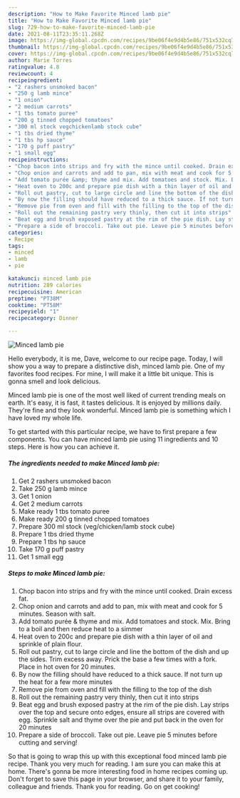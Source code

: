 ```yaml
---
description: "How to Make Favorite Minced lamb pie"
title: "How to Make Favorite Minced lamb pie"
slug: 729-how-to-make-favorite-minced-lamb-pie
date: 2021-08-11T23:35:11.268Z
image: https://img-global.cpcdn.com/recipes/9be06f4e9d4b5e86/751x532cq70/minced-lamb-pie-recipe-main-photo.jpg
thumbnail: https://img-global.cpcdn.com/recipes/9be06f4e9d4b5e86/751x532cq70/minced-lamb-pie-recipe-main-photo.jpg
cover: https://img-global.cpcdn.com/recipes/9be06f4e9d4b5e86/751x532cq70/minced-lamb-pie-recipe-main-photo.jpg
author: Marie Torres
ratingvalue: 4.8
reviewcount: 4
recipeingredient:
- "2 rashers unsmoked bacon"
- "250 g lamb mince"
- "1 onion"
- "2 medium carrots"
- "1 tbs tomato puree"
- "200 g tinned chopped tomatoes"
- "300 ml stock vegchickenlamb stock cube"
- "1 tbs dried thyme"
- "1 tbs hp sauce"
- "170 g puff pastry"
- "1 small egg"
recipeinstructions:
- "Chop bacon into strips and fry with the mince until cooked. Drain excess fat."
- "Chop onion and carrots and add to pan, mix with meat and cook for 5 minutes. Season with salt."
- "Add tomato purée &amp; thyme and mix. Add tomatoes and stock. Mix. Bring to a boil and then reduce heat to a simmer"
- "Heat oven to 200c and prepare pie dish with a thin layer of oil and sprinkle of plain flour."
- "Roll out pastry, cut to large circle and line the bottom of the dish and up the sides. Trim excess away. Prick the base a few times with a fork. Place in hot oven for 20 minutes."
- "By now the filling should have reduced to a thick sauce. If not turn up the heat for a few more minutes"
- "Remove pie from oven and fill with the filling to the top of the dish"
- "Roll out the remaining pastry very thinly, then cut it into strips"
- "Beat egg and brush exposed pastry at the rim of the pie dish. Lay strips over the top and secure onto edges, ensure all strips are covered with egg. Sprinkle salt and thyme over the pie and put back in the oven for 20 minutes"
- "Prepare a side of broccoli. Take out pie. Leave pie 5 minutes before cutting and serving!"
categories:
- Recipe
tags:
- minced
- lamb
- pie

katakunci: minced lamb pie 
nutrition: 289 calories
recipecuisine: American
preptime: "PT38M"
cooktime: "PT58M"
recipeyield: "1"
recipecategory: Dinner

---
```



![Minced lamb pie](https://img-global.cpcdn.com/recipes/9be06f4e9d4b5e86/751x532cq70/minced-lamb-pie-recipe-main-photo.jpg)

Hello everybody, it is me, Dave, welcome to our recipe page. Today, I will show you a way to prepare a distinctive dish, minced lamb pie. One of my favorites food recipes. For mine, I will make it a little bit unique. This is gonna smell and look delicious.



Minced lamb pie is one of the most well liked of current trending meals on earth. It's easy, it is fast, it tastes delicious. It is enjoyed by millions daily. They're fine and they look wonderful. Minced lamb pie is something which I have loved my whole life.


To get started with this particular recipe, we have to first prepare a few components. You can have minced lamb pie using 11 ingredients and 10 steps. Here is how you can achieve it.

<!--inarticleads1-->

##### The ingredients needed to make Minced lamb pie:

1. Get 2 rashers unsmoked bacon
1. Take 250 g lamb mince
1. Get 1 onion
1. Get 2 medium carrots
1. Make ready 1 tbs tomato puree
1. Make ready 200 g tinned chopped tomatoes
1. Prepare 300 ml stock (veg/chicken/lamb stock cube)
1. Prepare 1 tbs dried thyme
1. Prepare 1 tbs hp sauce
1. Take 170 g puff pastry
1. Get 1 small egg




<!--inarticleads2-->

##### Steps to make Minced lamb pie:

1. Chop bacon into strips and fry with the mince until cooked. Drain excess fat.
1. Chop onion and carrots and add to pan, mix with meat and cook for 5 minutes. Season with salt.
1. Add tomato purée &amp; thyme and mix. Add tomatoes and stock. Mix. Bring to a boil and then reduce heat to a simmer
1. Heat oven to 200c and prepare pie dish with a thin layer of oil and sprinkle of plain flour.
1. Roll out pastry, cut to large circle and line the bottom of the dish and up the sides. Trim excess away. Prick the base a few times with a fork. Place in hot oven for 20 minutes.
1. By now the filling should have reduced to a thick sauce. If not turn up the heat for a few more minutes
1. Remove pie from oven and fill with the filling to the top of the dish
1. Roll out the remaining pastry very thinly, then cut it into strips
1. Beat egg and brush exposed pastry at the rim of the pie dish. Lay strips over the top and secure onto edges, ensure all strips are covered with egg. Sprinkle salt and thyme over the pie and put back in the oven for 20 minutes
1. Prepare a side of broccoli. Take out pie. Leave pie 5 minutes before cutting and serving!




So that is going to wrap this up with this exceptional food minced lamb pie recipe. Thank you very much for reading. I am sure you can make this at home. There's gonna be more interesting food in home recipes coming up. Don't forget to save this page in your browser, and share it to your family, colleague and friends. Thank you for reading. Go on get cooking!
